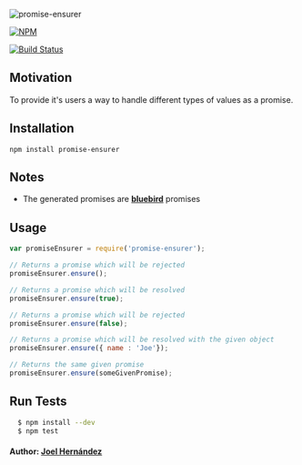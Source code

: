 ![promise-ensurer](http://oi64.tinypic.com/10oe0ld.jpg)

[![NPM](https://nodei.co/npm/promise-ensurer.png?downloads=true&downloadRank=true&stars=true)](https://nodei.co/npm/promise-ensurer/)

[![Build Status](https://travis-ci.org/lifenautjoe/promise-ensurer.svg?branch=master)](https://travis-ci.org/lifenautjoe/promise-ensurer)

## Motivation
To provide it's users a way to handle different types of values as a promise.

## Installation

    npm install promise-ensurer

## Notes
 - The generated promises are **[bluebird](http://bluebirdjs.com/)** promises 

## Usage

```js
var promiseEnsurer = require('promise-ensurer');

// Returns a promise which will be rejected
promiseEnsurer.ensure();

// Returns a promise which will be resolved
promiseEnsurer.ensure(true); 

// Returns a promise which will be rejected
promiseEnsurer.ensure(false);

// Returns a promise which will be resolved with the given object
promiseEnsurer.ensure({ name : 'Joe'});

// Returns the same given promise
promiseEnsurer.ensure(someGivenPromise);
```

## Run Tests

``` bash
  $ npm install --dev
  $ npm test
```

#### Author: [Joel Hernández](https://github.com/thefabulousdev)
